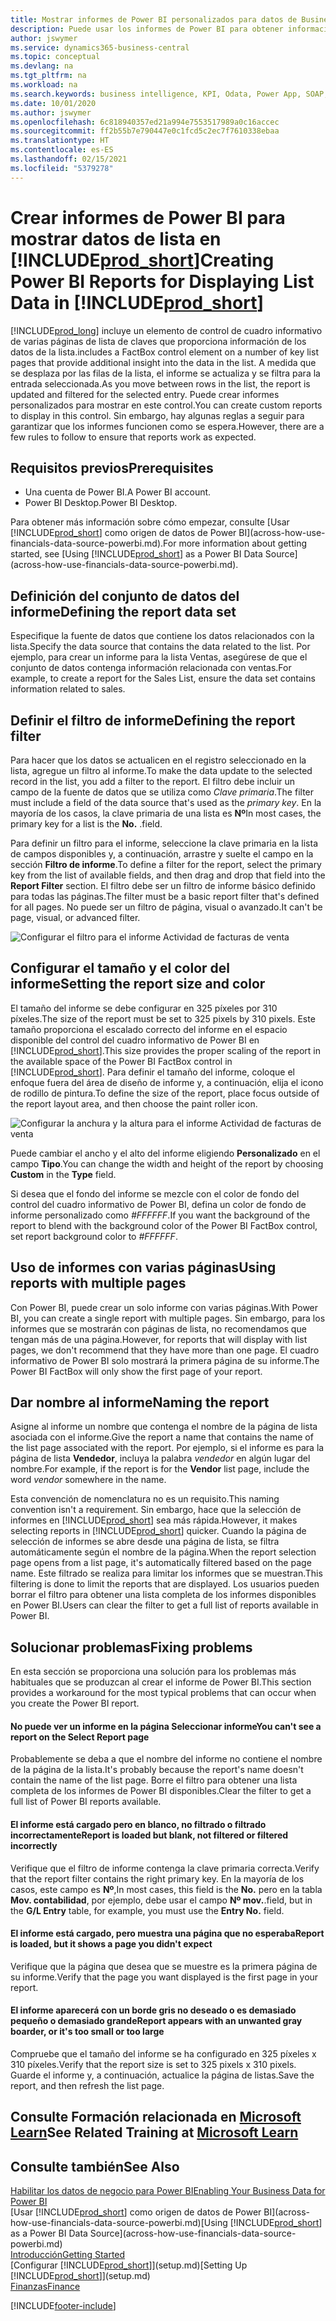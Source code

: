 ```yaml
---
title: Mostrar informes de Power BI personalizados para datos de Business Central | Documentos de Microsoft
description: Puede usar los informes de Power BI para obtener información adicional sobre los datos en las listas.
author: jswymer
ms.service: dynamics365-business-central
ms.topic: conceptual
ms.devlang: na
ms.tgt_pltfrm: na
ms.workload: na
ms.search.keywords: business intelligence, KPI, Odata, Power App, SOAP, analysis
ms.date: 10/01/2020
ms.author: jswymer
ms.openlocfilehash: 6c818940357ed21a994e7553517989a0c16accec
ms.sourcegitcommit: ff2b55b7e790447e0c1fcd5c2ec7f7610338ebaa
ms.translationtype: HT
ms.contentlocale: es-ES
ms.lasthandoff: 02/15/2021
ms.locfileid: "5379278"
---
```

# <a name="creating-power-bi-reports-for-displaying-list-data-in-prod_short"></a><span data-ttu-id="29c28-103">Crear informes de Power BI para mostrar datos de lista en [!INCLUDE[prod_short](includes/prod_short.md)]</span><span class="sxs-lookup"><span data-stu-id="29c28-103">Creating Power BI Reports for Displaying List Data in [!INCLUDE[prod_short](includes/prod_short.md)]</span></span>

[!INCLUDE[prod_long](includes/prod_long.md)] <span data-ttu-id="29c28-104">incluye un elemento de control de cuadro informativo de varias páginas de lista de claves que proporciona información de los datos de la lista.</span><span class="sxs-lookup"><span data-stu-id="29c28-104">includes a FactBox control element on a number of key list pages that provide additional insight into the data in the list.</span></span> <span data-ttu-id="29c28-105">A medida que se desplaza por las filas de la lista, el informe se actualiza y se filtra para la entrada seleccionada.</span><span class="sxs-lookup"><span data-stu-id="29c28-105">As you move between rows in the list, the report is updated and filtered for the selected entry.</span></span> <span data-ttu-id="29c28-106">Puede crear informes personalizados para mostrar en este control.</span><span class="sxs-lookup"><span data-stu-id="29c28-106">You can create custom reports to display in this control.</span></span> <span data-ttu-id="29c28-107">Sin embargo, hay algunas reglas a seguir para garantizar que los informes funcionen como se espera.</span><span class="sxs-lookup"><span data-stu-id="29c28-107">However, there are a few rules to follow to ensure that reports work as expected.</span></span>  

## <a name="prerequisites"></a><span data-ttu-id="29c28-108">Requisitos previos</span><span class="sxs-lookup"><span data-stu-id="29c28-108">Prerequisites</span></span>

- <span data-ttu-id="29c28-109">Una cuenta de Power BI.</span><span class="sxs-lookup"><span data-stu-id="29c28-109">A Power BI account.</span></span>
- <span data-ttu-id="29c28-110">Power BI Desktop.</span><span class="sxs-lookup"><span data-stu-id="29c28-110">Power BI Desktop.</span></span>

<span data-ttu-id="29c28-111">Para obtener más información sobre cómo empezar, consulte [Usar [!INCLUDE[prod_short](includes/prod_short.md)] como origen de datos de Power BI](across-how-use-financials-data-source-powerbi.md).</span><span class="sxs-lookup"><span data-stu-id="29c28-111">For more information about getting started, see [Using [!INCLUDE[prod_short](includes/prod_short.md)] as a Power BI Data Source](across-how-use-financials-data-source-powerbi.md).</span></span>

## <a name="defining-the-report-data-set"></a><span data-ttu-id="29c28-112">Definición del conjunto de datos del informe</span><span class="sxs-lookup"><span data-stu-id="29c28-112">Defining the report data set</span></span>

<span data-ttu-id="29c28-113">Especifique la fuente de datos que contiene los datos relacionados con la lista.</span><span class="sxs-lookup"><span data-stu-id="29c28-113">Specify the data source that contains the data related to the list.</span></span> <span data-ttu-id="29c28-114">Por ejemplo, para crear un informe para la lista Ventas, asegúrese de que el conjunto de datos contenga información relacionada con ventas.</span><span class="sxs-lookup"><span data-stu-id="29c28-114">For example, to create a report for the Sales List, ensure the data set contains information related to sales.</span></span>  

## <a name="defining-the-report-filter"></a><span data-ttu-id="29c28-115">Definir el filtro de informe</span><span class="sxs-lookup"><span data-stu-id="29c28-115">Defining the report filter</span></span>

<span data-ttu-id="29c28-116">Para hacer que los datos se actualicen en el registro seleccionado en la lista, agregue un filtro al informe.</span><span class="sxs-lookup"><span data-stu-id="29c28-116">To make the data update to the selected record in the list, you add a filter to the report.</span></span> <span data-ttu-id="29c28-117">El filtro debe incluir un campo de la fuente de datos que se utiliza como *Clave primaria*.</span><span class="sxs-lookup"><span data-stu-id="29c28-117">The filter must include a field of the data source that's used as the *primary key*.</span></span> <span data-ttu-id="29c28-118">En la mayoría de los casos, la clave primaria de una lista es **Nº**</span><span class="sxs-lookup"><span data-stu-id="29c28-118">In most cases, the primary key for a list is the **No.**</span></span> <span data-ttu-id="29c28-119">.</span><span class="sxs-lookup"><span data-stu-id="29c28-119">field.</span></span>

<span data-ttu-id="29c28-120">Para definir un filtro para el informe, seleccione la clave primaria en la lista de campos disponibles y, a continuación, arrastre y suelte el campo en la sección **Filtro de informe**.</span><span class="sxs-lookup"><span data-stu-id="29c28-120">To define a filter for the report, select the primary key from the list of available fields, and then drag and drop that field into the **Report Filter** section.</span></span> <span data-ttu-id="29c28-121">El filtro debe ser un filtro de informe básico definido para todas las páginas.</span><span class="sxs-lookup"><span data-stu-id="29c28-121">The filter must be a basic report filter that's defined for all pages.</span></span> <span data-ttu-id="29c28-122">No puede ser un filtro de página, visual o avanzado.</span><span class="sxs-lookup"><span data-stu-id="29c28-122">It can't be page, visual, or advanced filter.</span></span>

![Configurar el filtro para el informe Actividad de facturas de venta](./media/across-how-use-powerbi-reports-factbox/financials-powerbi-report-filter-v3.png)

## <a name="setting-the-report-size-and-color"></a><span data-ttu-id="29c28-124">Configurar el tamaño y el color del informe</span><span class="sxs-lookup"><span data-stu-id="29c28-124">Setting the report size and color</span></span>

<span data-ttu-id="29c28-125">El tamaño del informe se debe configurar en 325 píxeles por 310 píxeles.</span><span class="sxs-lookup"><span data-stu-id="29c28-125">The size of the report must be set to 325 pixels by 310 pixels.</span></span> <span data-ttu-id="29c28-126">Este tamaño proporciona el escalado correcto del informe en el espacio disponible del control del cuadro informativo de Power BI en [!INCLUDE[prod_short](includes/prod_short.md)].</span><span class="sxs-lookup"><span data-stu-id="29c28-126">This size provides the proper scaling of the report in the available space of the Power BI FactBox control in [!INCLUDE[prod_short](includes/prod_short.md)].</span></span> <span data-ttu-id="29c28-127">Para definir el tamaño del informe, coloque el enfoque fuera del área de diseño de informe y, a continuación, elija el icono de rodillo de pintura.</span><span class="sxs-lookup"><span data-stu-id="29c28-127">To define the size of the report, place focus outside of the report layout area, and then choose the paint roller icon.</span></span>

![Configurar la anchura y la altura para el informe Actividad de facturas de venta](./media/across-how-use-powerbi-reports-factbox/financials-powerbi-report-sizing-v3.png)

<span data-ttu-id="29c28-129">Puede cambiar el ancho y el alto del informe eligiendo **Personalizado** en el campo **Tipo**.</span><span class="sxs-lookup"><span data-stu-id="29c28-129">You can change the width and height of the report by choosing **Custom** in the **Type** field.</span></span>

<span data-ttu-id="29c28-130">Si desea que el fondo del informe se mezcle con el color de fondo del control del cuadro informativo de Power BI, defina un color de fondo de informe personalizado como *#FFFFFF*.</span><span class="sxs-lookup"><span data-stu-id="29c28-130">If you want the background of the report to blend with the background color of the Power BI FactBox control, set report background color to *#FFFFFF*.</span></span> 

## <a name="using-reports-with-multiple-pages"></a><span data-ttu-id="29c28-131">Uso de informes con varias páginas</span><span class="sxs-lookup"><span data-stu-id="29c28-131">Using reports with multiple pages</span></span>

<span data-ttu-id="29c28-132">Con Power BI, puede crear un solo informe con varias páginas.</span><span class="sxs-lookup"><span data-stu-id="29c28-132">With Power BI, you can create a single report with multiple pages.</span></span> <span data-ttu-id="29c28-133">Sin embargo, para los informes que se mostrarán con páginas de lista, no recomendamos que tengan más de una página.</span><span class="sxs-lookup"><span data-stu-id="29c28-133">However, for reports that will display with list pages, we don't recommend that they have more than one page.</span></span> <span data-ttu-id="29c28-134">El cuadro informativo de Power BI solo mostrará la primera página de su informe.</span><span class="sxs-lookup"><span data-stu-id="29c28-134">The Power BI FactBox will only show the first page of your report.</span></span>

## <a name="naming-the-report"></a><span data-ttu-id="29c28-135">Dar nombre al informe</span><span class="sxs-lookup"><span data-stu-id="29c28-135">Naming the report</span></span>

<span data-ttu-id="29c28-136">Asigne al informe un nombre que contenga el nombre de la página de lista asociada con el informe.</span><span class="sxs-lookup"><span data-stu-id="29c28-136">Give the report a name that contains the name of the list page associated with the report.</span></span> <span data-ttu-id="29c28-137">Por ejemplo, si el informe es para la página de lista **Vendedor**, incluya la palabra *vendedor* en algún lugar del nombre.</span><span class="sxs-lookup"><span data-stu-id="29c28-137">For example, if the report is for the **Vendor** list page, include the word *vendor* somewhere in the name.</span></span>  

<span data-ttu-id="29c28-138">Esta convención de nomenclatura no es un requisito.</span><span class="sxs-lookup"><span data-stu-id="29c28-138">This naming convention isn't a requirement.</span></span> <span data-ttu-id="29c28-139">Sin embargo, hace que la selección de informes en [!INCLUDE[prod_short](includes/prod_short.md)] sea más rápida.</span><span class="sxs-lookup"><span data-stu-id="29c28-139">However, it makes selecting reports in [!INCLUDE[prod_short](includes/prod_short.md)] quicker.</span></span> <span data-ttu-id="29c28-140">Cuando la página de selección de informes se abre desde una página de lista, se filtra automáticamente según el nombre de la página.</span><span class="sxs-lookup"><span data-stu-id="29c28-140">When the report selection page opens from a list page, it's automatically filtered based on the page name.</span></span> <span data-ttu-id="29c28-141">Este filtrado se realiza para limitar los informes que se muestran.</span><span class="sxs-lookup"><span data-stu-id="29c28-141">This filtering is done to limit the reports that are displayed.</span></span> <span data-ttu-id="29c28-142">Los usuarios pueden borrar el filtro para obtener una lista completa de los informes disponibles en Power BI.</span><span class="sxs-lookup"><span data-stu-id="29c28-142">Users can clear the filter to get a full list of reports available in Power BI.</span></span>  

## <a name="fixing-problems"></a><span data-ttu-id="29c28-143">Solucionar problemas</span><span class="sxs-lookup"><span data-stu-id="29c28-143">Fixing problems</span></span>

<span data-ttu-id="29c28-144">En esta sección se proporciona una solución para los problemas más habituales que se produzcan al crear el informe de Power BI.</span><span class="sxs-lookup"><span data-stu-id="29c28-144">This section provides a workaround for the most typical problems that can occur when you create the Power BI report.</span></span>  

#### <a name="you-cant-see-a-report-on-the-select-report-page"></a><span data-ttu-id="29c28-145">No puede ver un informe en la página Seleccionar informe</span><span class="sxs-lookup"><span data-stu-id="29c28-145">You can't see a report on the Select Report page</span></span>

<span data-ttu-id="29c28-146">Probablemente se deba a que el nombre del informe no contiene el nombre de la página de la lista.</span><span class="sxs-lookup"><span data-stu-id="29c28-146">It's probably because the report's name doesn't contain the name of the list page.</span></span> <span data-ttu-id="29c28-147">Borre el filtro para obtener una lista completa de los informes de Power BI disponibles.</span><span class="sxs-lookup"><span data-stu-id="29c28-147">Clear the filter to get a full list of Power BI reports available.</span></span>  

#### <a name="report-is-loaded-but-blank-not-filtered-or-filtered-incorrectly"></a><span data-ttu-id="29c28-148">El informe está cargado pero en blanco, no filtrado o filtrado incorrectamente</span><span class="sxs-lookup"><span data-stu-id="29c28-148">Report is loaded but blank, not filtered or filtered incorrectly</span></span>

<span data-ttu-id="29c28-149">Verifique que el filtro de informe contenga la clave primaria correcta.</span><span class="sxs-lookup"><span data-stu-id="29c28-149">Verify that the report filter contains the right primary key.</span></span> <span data-ttu-id="29c28-150">En la mayoría de los casos, este campo es **Nº**,</span><span class="sxs-lookup"><span data-stu-id="29c28-150">In most cases, this field is the **No.**</span></span> <span data-ttu-id="29c28-151">pero en la tabla **Mov. contabilidad**, por ejemplo, debe usar el campo **Nº mov.**.</span><span class="sxs-lookup"><span data-stu-id="29c28-151">field, but in the **G/L Entry** table, for example, you must use the **Entry No.** field.</span></span>

#### <a name="report-is-loaded-but-it-shows-a-page-you-didnt-expect"></a><span data-ttu-id="29c28-152">El informe está cargado, pero muestra una página que no esperaba</span><span class="sxs-lookup"><span data-stu-id="29c28-152">Report is loaded, but it shows a page you didn't expect</span></span>

<span data-ttu-id="29c28-153">Verifique que la página que desea que se muestre es la primera página de su informe.</span><span class="sxs-lookup"><span data-stu-id="29c28-153">Verify that the page you want displayed is the first page in your report.</span></span>  

#### <a name="report-appears-with-an-unwanted-gray-boarder-or-its-too-small-or-too-large"></a><span data-ttu-id="29c28-154">El informe aparecerá con un borde gris no deseado o es demasiado pequeño o demasiado grande</span><span class="sxs-lookup"><span data-stu-id="29c28-154">Report appears with an unwanted gray boarder, or it's too small or too large</span></span>

<span data-ttu-id="29c28-155">Compruebe que el tamaño del informe se ha configurado en 325 píxeles x 310 píxeles.</span><span class="sxs-lookup"><span data-stu-id="29c28-155">Verify that the report size is set to 325 pixels x 310 pixels.</span></span> <span data-ttu-id="29c28-156">Guarde el informe y, a continuación, actualice la página de listas.</span><span class="sxs-lookup"><span data-stu-id="29c28-156">Save the report, and then refresh the list page.</span></span>  

## <a name="see-related-training-at-microsoft-learn"></a><span data-ttu-id="29c28-157">Consulte Formación relacionada en [Microsoft Learn](/learn/modules/configure-powerbi-excel-dynamics-365-business-central/index)</span><span class="sxs-lookup"><span data-stu-id="29c28-157">See Related Training at [Microsoft Learn](/learn/modules/configure-powerbi-excel-dynamics-365-business-central/index)</span></span>

## <a name="see-also"></a><span data-ttu-id="29c28-158">Consulte también</span><span class="sxs-lookup"><span data-stu-id="29c28-158">See Also</span></span>

[<span data-ttu-id="29c28-159">Habilitar los datos de negocio para Power BI</span><span class="sxs-lookup"><span data-stu-id="29c28-159">Enabling Your Business Data for Power BI</span></span>](admin-powerbi.md)  
<span data-ttu-id="29c28-160">[Usar [!INCLUDE[prod_short](includes/prod_short.md)] como origen de datos de Power BI](across-how-use-financials-data-source-powerbi.md)</span><span class="sxs-lookup"><span data-stu-id="29c28-160">[Using [!INCLUDE[prod_short](includes/prod_short.md)] as a Power BI Data Source](across-how-use-financials-data-source-powerbi.md)</span></span>  
[<span data-ttu-id="29c28-161">Introducción</span><span class="sxs-lookup"><span data-stu-id="29c28-161">Getting Started</span></span>](product-get-started.md)  
<span data-ttu-id="29c28-162">[Configurar [!INCLUDE[prod_short](includes/prod_short.md)]](setup.md)</span><span class="sxs-lookup"><span data-stu-id="29c28-162">[Setting Up [!INCLUDE[prod_short](includes/prod_short.md)]](setup.md)</span></span>  
[<span data-ttu-id="29c28-163">Finanzas</span><span class="sxs-lookup"><span data-stu-id="29c28-163">Finance</span></span>](finance.md)  


[!INCLUDE[footer-include](includes/footer-banner.md)]